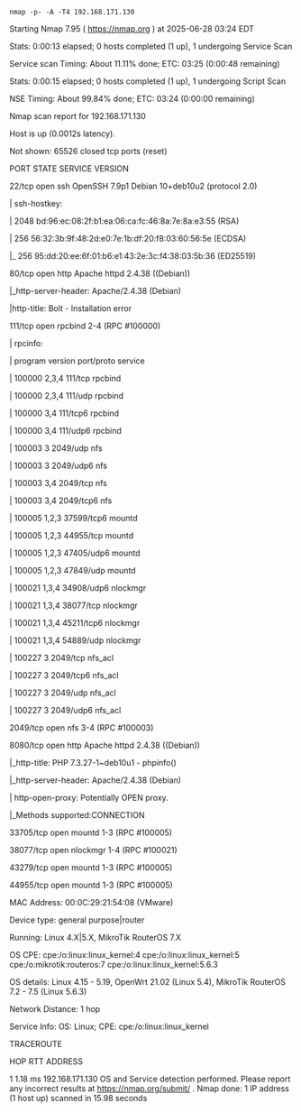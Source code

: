 
`nmap -p- -A -T4 192.168.171.130`

Starting Nmap 7.95 ( https://nmap.org ) at 2025-06-28 03:24 EDT

Stats: 0:00:13 elapsed; 0 hosts completed (1 up), 1 undergoing Service Scan

Service scan Timing: About 11.11% done; ETC: 03:25 (0:00:48 remaining)

Stats: 0:00:15 elapsed; 0 hosts completed (1 up), 1 undergoing Script Scan

NSE Timing: About 99.84% done; ETC: 03:24 (0:00:00 remaining)

Nmap scan report for 192.168.171.130

Host is up (0.0012s latency).

Not shown: 65526 closed tcp ports (reset)

PORT      STATE SERVICE  VERSION

22/tcp    open  ssh      OpenSSH 7.9p1 Debian 10+deb10u2 (protocol 2.0)

| ssh-hostkey:

|   2048 bd:96:ec:08:2f:b1:ea:06:ca:fc:46:8a:7e:8a:e3:55 (RSA)

|   256 56:32:3b:9f:48:2d:e0:7e:1b:df:20:f8:03:60:56:5e (ECDSA)

|_  256 95:dd:20:ee:6f:01:b6:e1:43:2e:3c:f4:38:03:5b:36 (ED25519)

80/tcp    open  http     Apache httpd 2.4.38 ((Debian))

|_http-server-header: Apache/2.4.38 (Debian)

|http-title: Bolt - Installation error

111/tcp   open  rpcbind  2-4 (RPC #100000)

| rpcinfo:

|   program version    port/proto  service

|   100000  2,3,4        111/tcp   rpcbind

|   100000  2,3,4        111/udp   rpcbind

|   100000  3,4          111/tcp6  rpcbind

|   100000  3,4          111/udp6  rpcbind

|   100003  3           2049/udp   nfs

|   100003  3           2049/udp6  nfs

|   100003  3,4         2049/tcp   nfs

|   100003  3,4         2049/tcp6  nfs

|   100005  1,2,3      37599/tcp6  mountd

|   100005  1,2,3      44955/tcp   mountd

|   100005  1,2,3      47405/udp6  mountd

|   100005  1,2,3      47849/udp   mountd

|   100021  1,3,4      34908/udp6  nlockmgr

|   100021  1,3,4      38077/tcp   nlockmgr

|   100021  1,3,4      45211/tcp6  nlockmgr

|   100021  1,3,4      54889/udp   nlockmgr

|   100227  3           2049/tcp   nfs_acl

|   100227  3           2049/tcp6  nfs_acl

|   100227  3           2049/udp   nfs_acl


|  100227  3           2049/udp6  nfs_acl

2049/tcp  open  nfs      3-4 (RPC #100003)

8080/tcp  open  http     Apache httpd 2.4.38 ((Debian))

|_http-title: PHP 7.3.27-1~deb10u1 - phpinfo()

|_http-server-header: Apache/2.4.38 (Debian)

| http-open-proxy: Potentially OPEN proxy.

|_Methods supported:CONNECTION

33705/tcp open  mountd   1-3 (RPC #100005)

38077/tcp open  nlockmgr 1-4 (RPC #100021)

43279/tcp open  mountd   1-3 (RPC #100005)

44955/tcp open  mountd   1-3 (RPC #100005)

MAC Address: 00:0C:29:21:54:08 (VMware)

Device type: general purpose|router

Running: Linux 4.X|5.X, MikroTik RouterOS 7.X

OS CPE: cpe:/o:linux:linux_kernel:4 cpe:/o:linux:linux_kernel:5 cpe:/o:mikrotik:routeros:7 cpe:/o:linux:linux_kernel:5.6.3

OS details: Linux 4.15 - 5.19, OpenWrt 21.02 (Linux 5.4), MikroTik RouterOS 7.2 - 7.5 (Linux 5.6.3)

Network Distance: 1 hop

Service Info: OS: Linux; CPE: cpe:/o:linux:linux_kernel

TRACEROUTE

HOP RTT     ADDRESS

1   1.18 ms 192.168.171.130
OS and Service detection performed. Please report any incorrect results at https://nmap.org/submit/ .
Nmap done: 1 IP address (1 host up) scanned in 15.98 seconds
